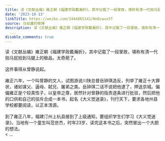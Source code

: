 ```yaml
---
title: 读《文献丛编》雍正朝《福建学政戴瀚折》，其中记载了一段掌故，堪称有清一代拍马屁拍到马腿上的极品，太奇葩了。这件事得从曾静说起。雍正六年，一个叫曾静的文...
date: '2023-10-13'
linkTitle: https://weibo.com/1444865141/NnDcwux5T
source: 马伯庸的微博
description: 读《文献丛编》雍正朝《福建学政戴瀚折》，其中记载了一段掌故，堪称有清一代拍马屁拍到马腿上的极品，太奇葩了。<br><br>这件事得从曾静说起。<br><br>雍正六年，一个叫曾静的文人，试图游说川陕总督岳钟琪造反，列举了雍正十大罪状，诸如谋父、逼母、弑兄、屠弟之类。岳钟琪二话不说把他逮了，押送京城。偏偏雍正是个较真性子，以皇帝之尊，居然针对曾静的指责逐条进行批驳，然后把他的口供和自己的驳斥合成一本书，起名《大义觉迷录》，刊行天下，要求各地州县学校都要阅读，以正本清源。<br><br>到了雍正八年，福建汀州上杭县接到了上级通知，要组织学生们学习《大义觉迷录》。当地有一个童生叫范世杰，时年23岁，读完这本书之后，突然冒出一个大胆的想法。<br><
  ...
disable_comments: true
---
```

读《文献丛编》雍正朝《福建学政戴瀚折》，其中记载了一段掌故，堪称有清一代拍马屁拍到马腿上的极品，太奇葩了。<br><br>这件事得从曾静说起。<br><br>雍正六年，一个叫曾静的文人，试图游说川陕总督岳钟琪造反，列举了雍正十大罪状，诸如谋父、逼母、弑兄、屠弟之类。岳钟琪二话不说把他逮了，押送京城。偏偏雍正是个较真性子，以皇帝之尊，居然针对曾静的指责逐条进行批驳，然后把他的口供和自己的驳斥合成一本书，起名《大义觉迷录》，刊行天下，要求各地州县学校都要阅读，以正本清源。<br><br>到了雍正八年，福建汀州上杭县接到了上级通知，要组织学生们学习《大义觉迷录》。当地有一个童生叫范世杰，时年23岁，读完这本书之后，突然冒出一个大胆的想法。<br>< ...